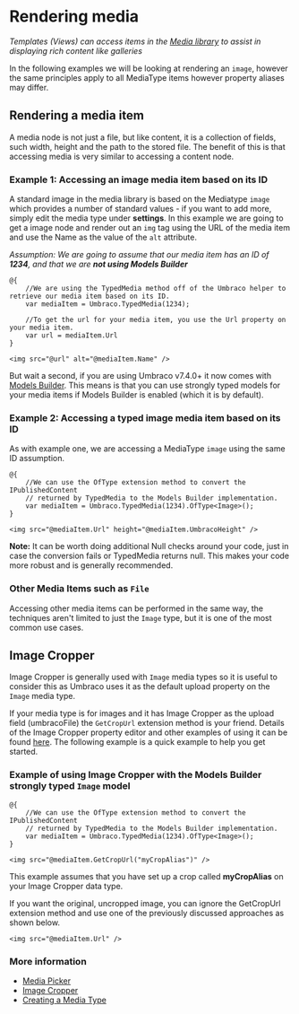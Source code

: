# Rendering media

_Templates (Views) can access items in the [Media library](../../Data/Creating-Media/index.md) to assist in displaying rich content like galleries_

In the following examples we will be looking at rendering an `image`, however the same principles apply to all MediaType items however property aliases may differ.

## Rendering a media item
A media node is not just a file, but like content, it is a collection of fields, such width, height and the path to the stored file. The benefit of this is that accessing media is very similar to accessing a content node.

### Example 1: Accessing an image media item based on its ID
A standard image in the media library is based on the Mediatype `image` which provides a number of standard values - if you want to add more, simply edit the media type under **settings**. In this example we are going to get a image node and render out an `img` tag using the URL of the media item and use the Name as the value of the `alt` attribute.

_Assumption: We are going to assume that our media item has an ID of **1234**, and that we are **not using Models Builder**_

    @{
        //We are using the TypedMedia method off of the Umbraco helper to retrieve our media item based on its ID.
        var mediaItem = Umbraco.TypedMedia(1234);        

        //To get the url for your media item, you use the Url property on your media item.
        var url = mediaItem.Url
    }

    <img src="@url" alt="@mediaItem.Name" />

But wait a second, if you are using Umbraco v7.4.0+ it now comes with [Models Builder](../../../Reference/Templating/Modelsbuilder/index.md). This means is that you can use strongly typed models for your media items if Models Builder is enabled (which it is by default).

### Example 2: Accessing a typed image media item based on its ID
As with example one, we are accessing a MediaType `image` using the same ID assumption. 

    @{
        //We can use the OfType extension method to convert the IPublishedContent 
        // returned by TypedMedia to the Models Builder implementation.
        var mediaItem = Umbraco.TypedMedia(1234).OfType<Image>();
    }

    <img src="@mediaItem.Url" height="@mediaItem.UmbracoHeight" />

**Note:** It can be worth doing additional Null checks around your code, just in case the conversion fails or TypedMedia returns null. This makes your code more robust and is generally recommended.

### Other Media Items such as `File`
Accessing other media items can be performed in the same way, the techniques aren't limited to just the `Image` type, but it is one of the most common use cases.

## Image Cropper
Image Cropper is generally used with `Image` media types so it is useful to consider this as Umbraco uses it as the default upload property on the `Image` media type.

If your media type is for images and it has Image Cropper as the upload field (umbracoFile) the `GetCropUrl` extension method is your friend. Details of the Image Cropper property editor and other examples of using it can be found [here](../../Backoffice/Property-Editors/Built-in-Property-Editors/Image-Cropper.md). The following example is a quick example to help you get started.

### Example of using Image Cropper with the Models Builder strongly typed `Image` model

    @{
        //We can use the OfType extension method to convert the IPublishedContent 
        // returned by TypedMedia to the Models Builder implementation.
        var mediaItem = Umbraco.TypedMedia(1234).OfType<Image>();
    }

    <img src="@mediaItem.GetCropUrl("myCropAlias")" />

This example assumes that you have set up a crop called **myCropAlias** on your Image Cropper data type.        

If you want the original, uncropped image, you can ignore the GetCropUrl extension method and use one of the previously discussed approaches as shown below.

    <img src="@mediaItem.Url" />

### More information
- [Media Picker](../../Backoffice/Property-Editors/Built-in-Property-Editors/Media-Picker2.md)
- [Image Cropper](../../Backoffice/Property-Editors/Built-in-Property-Editors/Image-Cropper.md)
- [Creating a Media Type](../../Data/Creating-Media/index.md#creating-a-media-type)

